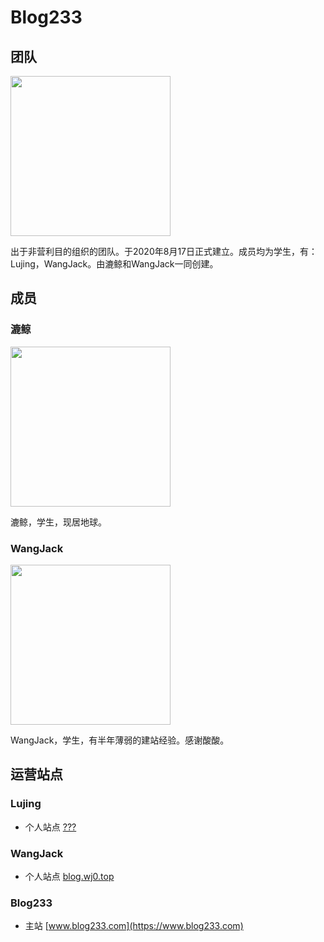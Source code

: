 # Blog233

## 团队
<img src="https://blog233-graphbed.oss-cn-hangzhou.aliyuncs.com/site-icon/blog233-icon.png" width="256px" height="256px">
<p>出于非营利目的组织的团队。于2020年8月17日正式建立。成员均为学生，有：Lujing，WangJack。由漉鲸和WangJack一同创建。</p>


## 成员

### 漉鲸

<img src="https://blog233-graphbed.oss-cn-hangzhou.aliyuncs.com/2020/08/30/f7a28b7527115.jpeg" width="256px" height="256px">
<p>漉鲸，学生，现居地球。</p>

### WangJack

<img src="https://blog233-graphbed.oss-cn-hangzhou.aliyuncs.com/2020/05/02/49cd9f5495675.jpeg" width="256px" height="256px">
<p>WangJack，学生，有半年薄弱的建站经验。感谢酸酸。</p>


## 运营站点
### Lujing
* 个人站点 [???]()

### WangJack
* 个人站点 [blog.wj0.top](https://blog.wj0.top)

### Blog233
* 主站 [www.blog233.com](https://www.blog233.com)
